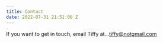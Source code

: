 ```yaml
---
title: Contact
date: 2022-07-31 21:51:00 Z
---
```


If you want to get in touch, email Tiffy at...[tiffy@notgmail.com](http://tiffy@notgmail.com)